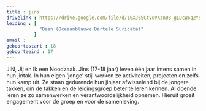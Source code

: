 ```yaml
---
title : jins
drivelink : https://drive.google.com/file/d/10XJ6SCtVuVXzn03-gLDcW6q2YSXN7dHO/preview
leiding : [
            "Daan (Oceaanblauwe Dartele Suricata)"
          ]
email :
geboortestart : 18
geboorteeind : 17
---
```


JIN, Jij en Ik een Noodzaak.
Jins (17-18 jaar) leven één jaar intens samen in hun jintak.
In hun eigen ‘jonge’ stijl werken ze activiteiten, projecten en zelfs hun kamp uit.
Ze staan gedurende hun jinjaar afwisselend bij de jongere takken, om de takken en de leidingsgroep beter te leren kennen.
Al doende leren ze zo samenwerken en verantwoordelijkheid opnemen.
Hieruit groeit engagement voor de groep en voor de samenleving.
